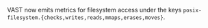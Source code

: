 VAST now emits metrics for filesystem access under the keys
`posix-filesystem.{checks,writes,reads,mmaps,erases,moves}`.
